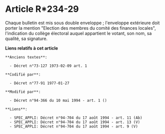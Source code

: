 # Article R*234-29

Chaque bulletin est mis sous double enveloppe ; l'enveloppe extérieure doit porter la mention "Election des membres du comité
des finances locales", l'indication du collège électoral auquel appartient le votant, son nom, sa qualité, sa signature.

**Liens relatifs à cet article**

	**Anciens textes**:

	  - Décret n°73-127 1973-02-09 art. 1

	**Codifié par**:

	  - Décret n°77-91 1977-01-27

	**Modifié par**:

	  - Décret n°94-366 du 10 mai 1994 - art. 1 ()

	**Liens**:

	  - SPEC_APPLI: Décret n°94-704 du 17 août 1994 - art. 11 (Ab)
	  - SPEC_APPLI: Décret n°94-704 du 17 août 1994 - art. 13 (V)
	  - SPEC_APPLI: Décret n°94-704 du 17 août 1994 - art. 9 (V)

